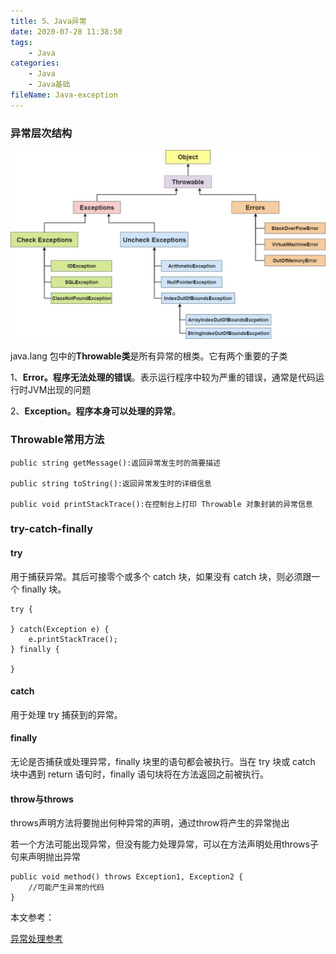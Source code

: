 ```yaml
---
title: 5、Java异常
date: 2020-07-28 11:38:50
tags:
	- Java
categories:
	- Java
	- Java基础
fileName: Java-exception
---
```


### 异常层次结构

<img src="5、Java异常/exception-chart.png" style="zoom:67%;" />

 java.lang 包中的**Throwable类**是所有异常的根类。它有两个重要的子类

1、**Error。程序无法处理的错误**。表示运行程序中较为严重的错误，通常是代码运行时JVM出现的问题

2、**Exception。程序本身可以处理的异常**。



### Throwable常用方法

```
public string getMessage():返回异常发生时的简要描述

public string toString():返回异常发生时的详细信息

public void printStackTrace():在控制台上打印 Throwable 对象封装的异常信息
```





### try-catch-finally

#### try

用于捕获异常。其后可接零个或多个 catch 块，如果没有 catch 块，则必须跟一个 finally 块。

```
try {

} catch(Exception e) {
	e.printStackTrace();
} finally {

}
```

#### catch

用于处理 try 捕获到的异常。

#### finally

无论是否捕获或处理异常，finally 块里的语句都会被执行。当在 try 块或 catch 块中遇到 return 语句时，finally 语句块将在方法返回之前被执行。



#### throw与throws

throws声明方法将要抛出何种异常的声明，通过throw将产生的异常抛出

若一个方法可能出现异常，但没有能力处理异常，可以在方法声明处用throws子句来声明抛出异常

```
public void method() throws Exception1, Exception2 {
	//可能产生异常的代码
}
```





本文参考：

[异常处理参考](https://gitee.com/SnailClimb/JavaGuide/blob/master/docs/java/Java基础知识.md#14-%E6%96%B9%E6%B3%95%E5%87%BD%E6%95%B0)